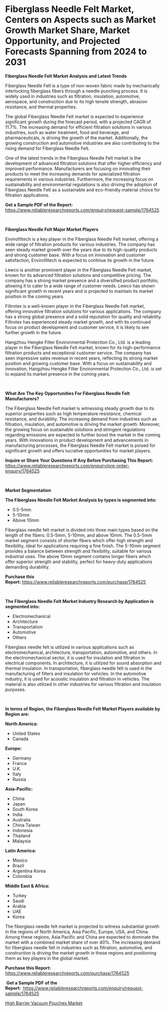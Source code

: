 <p><h1>Fiberglass Needle Felt Market, Centers on Aspects such as Market Growth Market Share, Market Opportunity, and Projected Forecasts Spanning from 2024 to 2031</h1></p><p><strong>Fiberglass Needle Felt Market Analysis and Latest Trends</strong></p>
<p><p>Fiberglass Needle Felt is a type of non-woven fabric made by mechanically interlocking fiberglass fibers through a needle punching process. It is widely used in industries such as filtration, insulation, automotive, aerospace, and construction due to its high tensile strength, abrasion resistance, and thermal properties.</p><p>The global Fiberglass Needle Felt market is expected to experience significant growth during the forecast period, with a projected CAGR of 11.7%. The increasing demand for efficient filtration solutions in various industries, such as water treatment, food and beverage, and pharmaceuticals, is driving the growth of the market. Additionally, the growing construction and automotive industries are also contributing to the rising demand for Fiberglass Needle Felt.</p><p>One of the latest trends in the Fiberglass Needle Felt market is the development of advanced filtration solutions that offer higher efficiency and improved performance. Manufacturers are focusing on innovating their products to meet the increasing demands for specialized filtration requirements in various industries. Furthermore, the increasing focus on sustainability and environmental regulations is also driving the adoption of Fiberglass Needle Felt as a sustainable and eco-friendly material choice for filtration applications.</p></p>
<p><strong>Get a Sample PDF of the Report:&nbsp;</strong> <a href="https://www.reliableresearchreports.com/enquiry/request-sample/1764525">https://www.reliableresearchreports.com/enquiry/request-sample/1764525</a></p>
<p>&nbsp;</p>
<p><strong>Fiberglass Needle Felt Major Market Players</strong></p>
<p><p>Envirofiltech is a key player in the Fiberglass Needle Felt market, offering a wide range of filtration products for various industries. The company has seen steady market growth over the years due to its high-quality products and strong customer base. With a focus on innovation and customer satisfaction, Envirofiltech is expected to continue its growth in the future.</p><p>Lewco is another prominent player in the Fiberglass Needle Felt market, known for its advanced filtration solutions and competitive pricing. The company has a strong market presence and a diversified product portfolio, allowing it to cater to a wide range of customer needs. Lewco has shown significant growth in recent years and is projected to maintain its market position in the coming years.</p><p>Filtrotex is a well-known player in the Fiberglass Needle Felt market, offering innovative filtration solutions for various applications. The company has a strong global presence and a solid reputation for quality and reliability. Filtrotex has experienced steady market growth, and with its continued focus on product development and customer service, it is likely to see further growth in the future.</p><p>Hangzhou Hengke Filter Environmental Protection Co., Ltd. is a leading player in the Fiberglass Needle Felt market, known for its high-performance filtration products and exceptional customer service. The company has seen impressive sales revenue in recent years, reflecting its strong market position and growing customer base. With a focus on sustainability and innovation, Hangzhou Hengke Filter Environmental Protection Co., Ltd. is set to expand its market presence in the coming years.</p></p>
<p>&nbsp;</p>
<p><strong>What Are The Key Opportunities For Fiberglass Needle Felt Manufacturers?</strong></p>
<p><p>The Fiberglass Needle Felt market is witnessing steady growth due to its superior properties such as high temperature resistance, chemical resistance, and durability. The increasing demand from industries such as filtration, insulation, and automotive is driving the market growth. Moreover, the growing focus on sustainable solutions and stringent regulations regarding emissions are expected to further boost the market in the coming years. With innovations in product development and advancements in manufacturing processes, the Fiberglass Needle Felt market is poised for significant growth and offers lucrative opportunities for market players.</p></p>
<p><strong>Inquire or Share Your Questions If Any Before Purchasing This Report:</strong> <a href="https://www.reliableresearchreports.com/enquiry/pre-order-enquiry/1764525">https://www.reliableresearchreports.com/enquiry/pre-order-enquiry/1764525</a></p>
<p>&nbsp;</p>
<p><strong>Market Segmentation</strong></p>
<p><strong>The Fiberglass Needle Felt Market Analysis by types is segmented into:</strong></p>
<p><ul><li>0.5-5mm</li><li>5-10mm</li><li>Above 10mm</li></ul></p>
<p><p>Fiberglass needle felt market is divided into three main types based on the length of the fibers: 0.5-5mm, 5-10mm, and above 10mm. The 0.5-5mm market segment consists of shorter fibers which offer high strength and flexibility, ideal for applications requiring a fine finish. The 5-10mm segment provides a balance between strength and flexibility, suitable for various industrial uses. The above 10mm segment contains longer fibers which offer superior strength and stability, perfect for heavy-duty applications demanding durability.</p></p>
<p><strong>Purchase this Report:&nbsp;</strong><a href="https://www.reliableresearchreports.com/purchase/1764525">https://www.reliableresearchreports.com/purchase/1764525</a></p>
<p>&nbsp;</p>
<p><strong>The Fiberglass Needle Felt Market Industry Research by Application is segmented into:</strong></p>
<p><ul><li>Electromechanical</li><li>Architecture</li><li>Transportation</li><li>Automotive</li><li>Others</li></ul></p>
<p><p>Fiberglass needle felt is utilized in various applications such as electromechanical, architecture, transportation, automotive, and others. In the electromechanical sector, it is used for insulation and filtration in electrical components. In architecture, it is utilized for sound absorption and thermal insulation. In transportation, fiberglass needle felt is used in the manufacturing of filters and insulation for vehicles. In the automotive industry, it is used for acoustic insulation and filtration in vehicles. The material is also utilized in other industries for various filtration and insulation purposes.</p></p>
<p>&nbsp;</p>
<p><strong>In terms of Region, the Fiberglass Needle Felt Market Players available by Region are:</strong></p>
<p>
    <p> <strong> North America: </strong>
        <ul>
            <li>United States</li>
            <li>Canada</li>
        </ul>
        </p> 
    <p> <strong> Europe: </strong>
        <ul>
            <li>Germany</li>
            <li>France</li>
            <li>U.K.</li>
            <li>Italy</li>
            <li>Russia</li>
        </ul>
        </p> 
    <p> <strong> Asia-Pacific: </strong>
        <ul>
            <li>China</li>
            <li>Japan</li>
            <li>South Korea</li>
            <li>India</li>
            <li>Australia</li>
            <li>China Taiwan</li>
            <li>Indonesia</li>
            <li>Thailand</li>
            <li>Malaysia</li>
        </ul>
        </p> 
    <p> <strong> Latin America: </strong>
        <ul>
            <li>Mexico</li>
            <li>Brazil</li>
            <li>Argentina Korea</li>
            <li>Colombia</li>
        </ul>
        </p> 
    <p> <strong> Middle East & Africa: </strong>
        <ul>
            <li>Turkey</li>
            <li>Saudi</li>
            <li>Arabia</li>
            <li>UAE</li>
            <li>Korea</li>
        </ul>
    </p>
    </p>
<p><p>The fiberglass needle felt market is projected to witness substantial growth in the regions of North America, Asia Pacific, Europe, USA, and China. Among these regions, Asia Pacific and China are expected to dominate the market with a combined market share of over 40%. The increasing demand for fiberglass needle felt in industries such as filtration, automotive, and construction is driving the market growth in these regions and positioning them as key players in the global market.</p></p>
<p><strong>Purchase this Report: </strong><a href="https://www.reliableresearchreports.com/purchase/1764525">https://www.reliableresearchreports.com/purchase/1764525</a></p>
<p>&nbsp;<strong>Get a Sample PDF of the Report:&nbsp;&nbsp;</strong><a href="https://www.reliableresearchreports.com/enquiry/request-sample/1764525">https://www.reliableresearchreports.com/enquiry/request-sample/1764525</a></p>
<p><strong></strong></p>
<p><p><a href="https://gamy-alyssum-396.notion.site/High-Barrier-Vacuum-Pouches-Market-Size-2024-2031-Global-Industrial-Analysis-Key-Geographical-Reg-d33571bc02604d56943861ce1d48931a">High Barrier Vacuum Pouches Market</a></p></p>